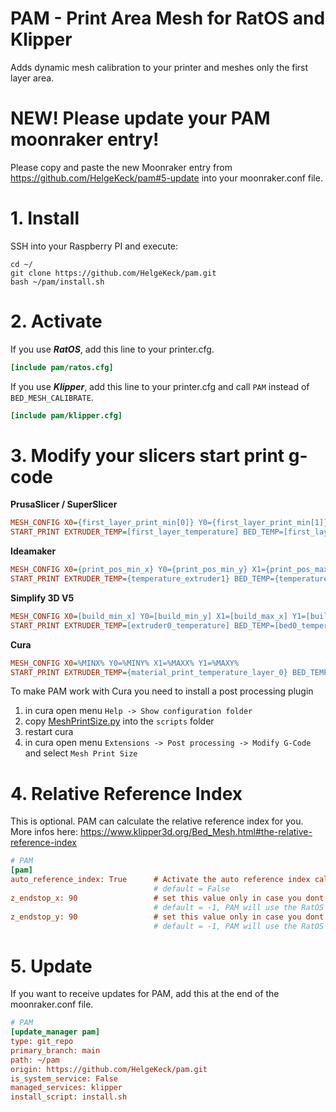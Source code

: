 # PAM - Print Area Mesh for RatOS and Klipper

Adds dynamic mesh calibration to your printer and meshes only the first layer area.

# NEW! Please update your PAM moonraker entry!
Please copy and paste the new Moonraker entry from https://github.com/HelgeKeck/pam#5-update into your moonraker.conf file.

# 1. Install
SSH into your Raspberry PI and execute:
```
cd ~/
git clone https://github.com/HelgeKeck/pam.git
bash ~/pam/install.sh
```

# 2. Activate

If you use ***RatOS***, add this line to your printer.cfg.
```ini
[include pam/ratos.cfg]
```

If you use ***Klipper***, add this line to your printer.cfg and call `PAM` instead of `BED_MESH_CALIBRATE`.

```ini
[include pam/klipper.cfg]
```

# 3. Modify your slicers start print g-code

**PrusaSlicer / SuperSlicer**
```ini
MESH_CONFIG X0={first_layer_print_min[0]} Y0={first_layer_print_min[1]} X1={first_layer_print_max[0]} Y1={first_layer_print_max[1]}
START_PRINT EXTRUDER_TEMP=[first_layer_temperature] BED_TEMP=[first_layer_bed_temperature]
```

**Ideamaker** 
```ini
MESH_CONFIG X0={print_pos_min_x} Y0={print_pos_min_y} X1={print_pos_max_x} Y1={print_pos_max_y}
START_PRINT EXTRUDER_TEMP={temperature_extruder1} BED_TEMP={temperature_heatbed}
```

**Simplify 3D V5**
```ini
MESH_CONFIG X0=[build_min_x] Y0=[build_min_y] X1=[build_max_x] Y1=[build_max_y]
START_PRINT EXTRUDER_TEMP=[extruder0_temperature] BED_TEMP=[bed0_temperature]
```

**Cura**
```ini
MESH_CONFIG X0=%MINX% Y0=%MINY% X1=%MAXX% Y1=%MAXY%
START_PRINT EXTRUDER_TEMP={material_print_temperature_layer_0} BED_TEMP={material_bed_temperature_layer_0}
```

To make PAM work with Cura you need to install a post processing plugin

1. in cura open menu ```Help -> Show configuration folder```
2. copy [MeshPrintSize.py](/cura/MeshPrintSize.py) into the ```scripts``` folder
3. restart cura
4. in cura open menu ```Extensions -> Post processing -> Modify G-Code``` and select ```Mesh Print Size```

# 4. Relative Reference Index
This is optional. PAM can calculate the relative reference index for you.  
More infos here: https://www.klipper3d.org/Bed_Mesh.html#the-relative-reference-index
```ini
# PAM
[pam]
auto_reference_index: True      # Activate the auto reference index calculation
                                # default = False
z_endstop_x: 90                 # set this value only in case you dont home z in the middle of the build plate 
                                # default = -1, PAM will use the RatOS values, vanilla klipper the middle of the build plate
z_endstop_y: 90                 # set this value only in case you dont home z in the middle of the build plate
                                # default = -1, PAM will use the RatOS values, vanilla klipper the middle of the build plate
```

# 5. Update
If you want to receive updates for PAM, add this at the end of the moonraker.conf file.
```ini
# PAM
[update_manager pam]
type: git_repo
primary_branch: main
path: ~/pam
origin: https://github.com/HelgeKeck/pam.git
is_system_service: False
managed_services: klipper
install_script: install.sh
```